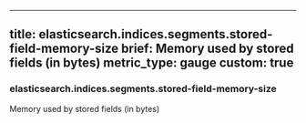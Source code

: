 
---
title: elasticsearch.indices.segments.stored-field-memory-size
brief: Memory used by stored fields (in bytes)
metric_type: gauge
custom: true
---
### elasticsearch.indices.segments.stored-field-memory-size

Memory used by stored fields (in bytes)

